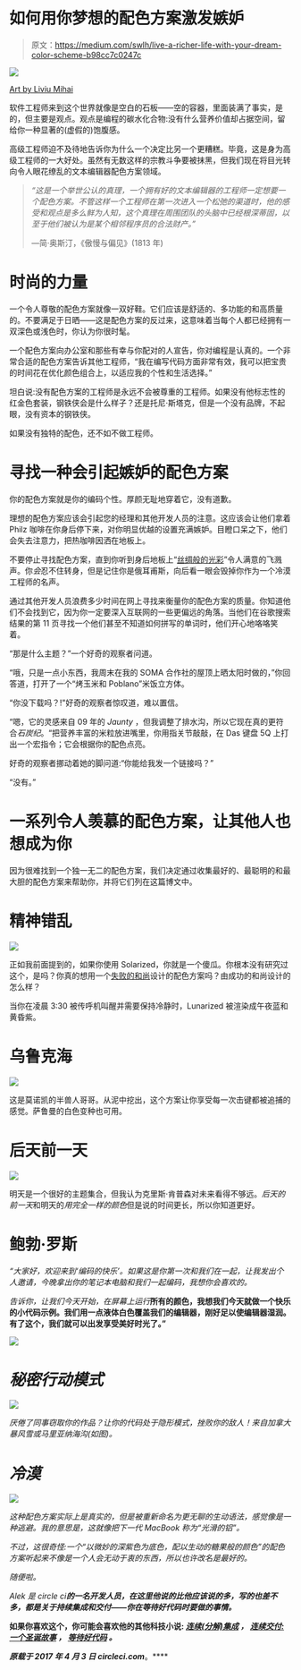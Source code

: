 # 如何用你梦想的配色方案激发嫉妒

> 原文：<https://medium.com/swlh/live-a-richer-life-with-your-dream-color-scheme-b98cc7c0247c>

![](img/add965551dc2aa60b7549e9e3e5328aa.png)

[Art by Liviu Mihai](http://coolvibe.com/2011/dreamscape-by-liviu-mihai/)

软件工程师来到这个世界就像是空白的石板——空的容器，里面装满了事实，是的，但主要是观点。观点是编程的碳水化合物:没有什么营养价值却占据空间，留给你一种显著的(虚假的)饱腹感。

高级工程师迫不及待地告诉你为什么一个决定比另一个更糟糕。毕竟，这是身为高级工程师的一大好处。虽然有无数这样的宗教斗争要被抹黑，但我们现在将目光转向令人眼花缭乱的文本编辑器配色方案领域。

> *“这是一个举世公认的真理，一个拥有好的文本编辑器的工程师一定想要一个配色方案。不管这样一个工程师在第一次进入一个松弛的渠道时，他的感受和观点是多么鲜为人知，这个真理在周围团队的头脑中已经根深蒂固，以至于他们被认为是某个相邻程序员的合法财产。”*
> 
> —简·奥斯汀，《傲慢与偏见》(1813 年)

# 时尚的力量

一个令人尊敬的配色方案就像一双好鞋。它们应该是舒适的、多功能的和高质量的。不要满足于日晒——这是配色方案的反过来，这意味着当每个人都已经拥有一双深色或浅色时，你认为你很时髦。

一个配色方案向办公室和那些有幸与你配对的人宣告，你对编程是认真的。一个非常合适的配色方案告诉其他工程师，“我在编写代码方面非常有效，我可以把宝贵的时间花在优化颜色组合上，以适应我的个性和生活选择。”

坦白说:没有配色方案的工程师是永远不会被尊重的工程师。如果没有他标志性的红金色套装，钢铁侠会是什么样子？还是托尼·斯塔克，但是一个没有品牌，不起眼，没有资本的钢铁侠。

如果没有独特的配色，还不如不做工程师。

# 寻找一种会引起嫉妒的配色方案

你的配色方案就是你的编码个性。厚颜无耻地穿着它，没有道歉。

理想的配色方案应该会引起您的经理和其他开发人员的注意。这应该会让他们拿着 Philz 咖啡在你身后停下来，对你明显优越的设置充满嫉妒。目瞪口呆之下，他们会失去注意力，把热咖啡因洒在地板上。

不要停止寻找配色方案，直到你听到身后地板上“[丝绸般的光彩](http://www.philzcoffee.com/coffee-medium-blends-silken-splendor)”令人满意的飞溅声。你*会*忍不住转身，但是记住你是俄耳甫斯，向后看一眼会毁掉你作为一个冷漠工程师的名声。

通过其他开发人员浪费多少时间在网上寻找来衡量你的配色方案的质量。你知道他们不会找到它，因为你一定要深入互联网的一些更偏远的角落。当他们在谷歌搜索结果的第 11 页寻找一个他们甚至不知道如何拼写的单词时，他们开心地咯咯笑着。

“那是什么主题？”一个好奇的观察者问道。

“哦，只是一点小东西，我周末在我的 SOMA 合作社的屋顶上晒太阳时做的，”你回答道，打开了一个“烤玉米和 Poblano”米饭立方体。

“你没下载吗？!"好奇的观察者惊叹道，难以置信。

“嗯，它的灵感来自 09 年的 *Jaunty* ，但我调整了排水沟，所以它现在真的更符合*石炭纪*。“把营养丰富的米粒放进嘴里，你用指关节敲敲，在 Das 键盘 5Q 上打出一个宏指令；它会根据你的配色点亮。

好奇的观察者挪动着她的脚问道:“你能给我发一个链接吗？”

“没有。”

# 一系列令人羡慕的配色方案，让其他人也想成为你

因为很难找到一个独一无二的配色方案，我们决定通过收集最好的、最聪明的和最大胆的配色方案来帮助你，并将它们列在这篇博文中。

# 精神错乱

![](img/eef1bc9bef3f049649aa2419f3f2ffcd.png)

正如我前面提到的，如果你使用 Solarized，你就是一个傻瓜。你根本没有研究过这个，是吗？你真的想用一个[失败的和尚](http://observer.com/2015/02/meet-the-man-behind-solarized-the-most-important-color-scheme-in-computer-history/#color-coded)设计的配色方案吗？由成功的和尚设计的怎么样？

当你在凌晨 3:30 被传呼机叫醒并需要保持冷静时，Lunarized 被渲染成午夜蓝和黄昏紫。

# 乌鲁克海

![](img/794e8746e4998989f2352e922243ae0f.png)

这是莫诺凯的半兽人哥哥。从泥中挖出，这个方案让你享受每一次击键都被追捕的感觉。萨鲁曼的白色变种也可用。

# 后天前一天

![](img/d16418f3d17c3462a9ece5de75afaa5c.png)

明天是一个很好的主题集合，但我认为克里斯·肯普森对未来看得不够远。*后天的前一天*和明天的*用完全一样的颜色*但是说的时间更长，所以你知道更好。

# 鲍勃·罗斯

*“大家好，欢迎来到‘编码的快乐’。如果这是你第一次和我们在一起，让我发出个人邀请，今晚拿出你的笔记本电脑和我们一起编码，我想你会喜欢的。*

*告诉你，让我们今天开始，在屏幕上运行*[](http://thomaspark.co/2015/11/bob-ross-color-palette-in-css/)**所有的颜色，我想我们今天就做一个快乐的小代码示例。我们用一点液体白色覆盖我们的编辑器，刚好足以使编辑器湿润。有了这个，我们就可以出发享受美好时光了。”**

*![](img/97b81baf9cb3779b5068891a06183ee2.png)*

# *秘密行动模式*

*![](img/d3eb3f70c32f36583c710d5a958a3847.png)*

*厌倦了同事窃取你的作品？让你的代码处于隐形模式，挫败你的敌人！来自加拿大暴风雪或马里亚纳海沟(如图)。*

# *冷漠*

*![](img/5a20fc4fa56d79ba50e55fd6b631c8fb.png)*

*这种配色方案实际上是真实的，但是被重新命名为更无聊的生动语法，感觉像是一种逃避。我的意思是，这就像把下一代 MacBook 称为“光滑的铝”。*

*不过，这很奇怪:一个“以微妙的深紫色为底色，配以生动的糖果般的颜色”的配色方案听起来不像是一个人会无动于衷的东西，所以也许改名是最好的。*

*随便啦。*

**Alek 是 circle ci*[](https://circleci.com/)**的一名开发人员，在这里他说的比他应该说的多，写的也差不多，都是关于持续集成和交付——你在等待好代码时要做的事情。***

**如果你喜欢这个，你可能会喜欢他的其他科技小说: [*连续(分解)集成*](/@smartalek/continuous-dis-integration-c777d96481d6) *，* [*连续交付:一个圣诞故事*](/@smartalek/continuous-delivery-f4301259f0e2) *，* [*等待好代码*](/@smartalek/waiting-for-good-code-9f17291209c2) *。***

***原载于 2017 年 4 月 3 日 circleci.com*[](https://circleci.com/blog/unique-color-schemes-for-engineers/)**。****